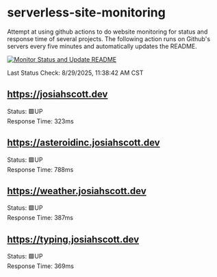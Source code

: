 # serverless-site-monitoring
Attempt at using github actions to do website monitoring for status and response time of several projects. The following action runs on Github's servers every five minutes and automatically updates the README.  

[![Monitor Status and Update README](https://github.com/JosiahSco/serverless-site-monitoring/actions/workflows/monitor.yaml/badge.svg)](https://github.com/JosiahSco/serverless-site-monitoring/actions/workflows/monitor.yaml)

Last Status Check: 8/29/2025, 11:38:42 AM CST

## https://josiahscott.dev
Status: 🟩UP  
Response Time: 323ms

## https://asteroidinc.josiahscott.dev
Status: 🟩UP  
Response Time: 788ms

## https://weather.josiahscott.dev
Status: 🟩UP  
Response Time: 387ms

## https://typing.josiahscott.dev
Status: 🟩UP  
Response Time: 369ms

